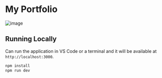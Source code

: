# My Portfolio

![image](https://github.com/AyushKumar-AK/Portfolio/assets/101948218/cd0d4550-1034-4a33-9a44-694c3b2baafd)


## Running Locally

Can run the application in VS Code or a terminal and it will be available at `http://localhost:3000`.

```bash
npm install
npm run dev
```
